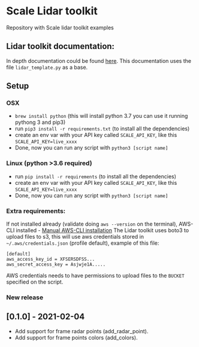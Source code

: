 # Scale Lidar toolkit
Repository with Scale lidar toolkit examples

## Lidar toolkit documentation:
In depth documentation could be found [here](https://fieldengineering.gitbook.io/lidar-conversion/load-raw-lidar-data/intro). This documentation uses the file `lidar_template.py` as a base.

## Setup
### OSX
- `brew install python` (this will install python 3.7 you can use it running pythong 3 and pip3)
- run `pip3 install -r requirements.txt` (to install all the dependencies)
- create an env var with your API key called `SCALE_API_KEY`, like this `SCALE_API_KEY=live_xxxx`
- Done, now you can run any script with `python3 [script name]`

### Linux (python >3.6 required)
- run `pip install -r requirements` (to install all the dependencies)
- create an env var with your API key called `SCALE_API_KEY`, like this `SCALE_API_KEY=live_xxxx`
- Done, now you can run any script with `python3 [script name]`

### Extra requirements:
If not installed already (validate doing `aws --version` on the terminal), AWS-CLI installed  - [Manual AWS-CLI installation](https://docs.aws.amazon.com/cli/latest/userguide/install-cliv2.html)
The Lidar toolkit uses boto3 to upload files to s3, this will use aws credentials stored in `~/.aws/credentials.json` (profile default), example of this file:
```
[default]
aws_access_key_id = XFSERSDFSS...
aws_secret_access_key = Asjwje1A.....
```
AWS credentials needs to have permissions to upload files to the `BUCKET` specified on the script.

### New release 
## [0.1.0] - 2021-02-04
- Add support for frame radar points (add_radar_point).
- Add support for frame points colors (add_colors).

